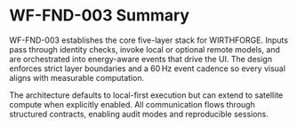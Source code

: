 # WF-FND-003 Summary

WF-FND-003 establishes the core five-layer stack for WIRTHFORGE. Inputs pass through identity checks, invoke local or optional remote models, and are orchestrated into energy-aware events that drive the UI. The design enforces strict layer boundaries and a 60 Hz event cadence so every visual aligns with measurable computation.

The architecture defaults to local-first execution but can extend to satellite compute when explicitly enabled. All communication flows through structured contracts, enabling audit modes and reproducible sessions.
